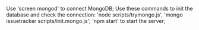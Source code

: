 Use 'screen mongod' to connect MongoDB;
Use these commands to init the database and check the connection: 'node scripts/trymongo.js', 'mongo issuetracker scripts/init.mongo.js';
'npm start' to start the server;
